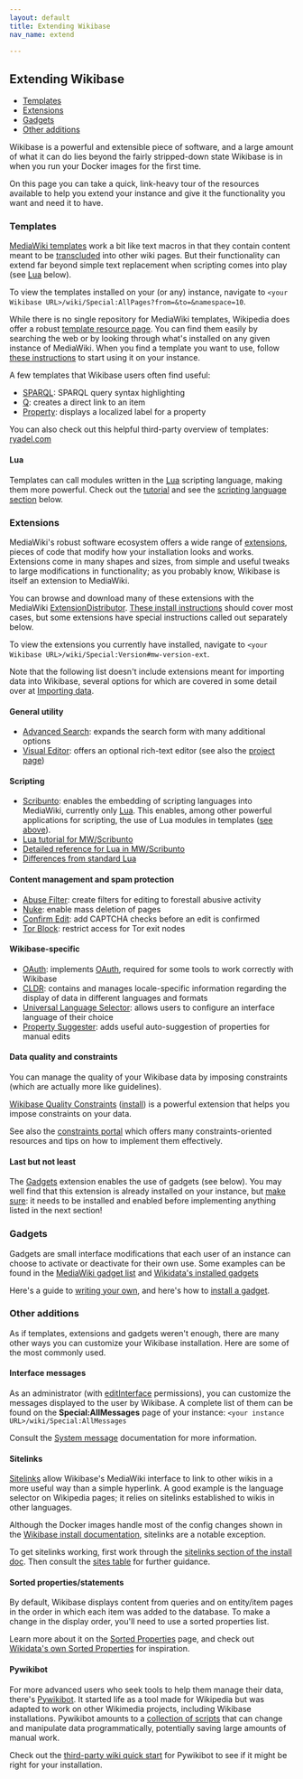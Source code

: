 ```yaml
---
layout: default
title: Extending Wikibase
nav_name: extend

---
```



## Extending Wikibase

* [Templates]({{site.url}}/extend#templates)
* [Extensions]({{site.url}}/extend#extensions)
* [Gadgets]({{site.url}}/extend#gadgets)
* [Other additions]({{site.url}}/extend#other-additions)

Wikibase is a powerful and extensible piece of software, and a large amount of what it can do lies beyond the fairly stripped-down state Wikibase is in when you run your Docker images for the first time. 

On this page you can take a quick, link-heavy tour of the resources available to help you extend your instance and give it the functionality you want and need it to have.

### Templates

[MediaWiki templates](https://www.mediawiki.org/wiki/Help:Templates) work a bit like text macros in that they contain content meant to be [transcluded](https://www.mediawiki.org/wiki/Transclusion) into other wiki pages. But their functionality can extend far beyond simple text replacement when scripting comes into play (see [Lua]({{site.url}}/extend#lua) below).

To view the templates installed on your (or any) instance, navigate to `<your Wikibase URL>/wiki/Special:AllPages?from=&to=&namespace=10`.

While there is no single repository for MediaWiki templates, Wikipedia does offer a robust [template resource page](https://en.wikipedia.org/wiki/Wikipedia:Template_index). You can find them easily by searching the web or by looking through what's installed on any given instance of MediaWiki. When you find a template you want to use, follow [these instructions](https://www.mediawiki.org/wiki/Help:Templates#Copying_from_one_wiki_to_another) to start using it on your instance.

A few templates that Wikibase users often find useful:

* [SPARQL](http://wikidata.org/wiki/Template:SPARQL): SPARQL query syntax highlighting
* [Q](https://www.wikidata.org/wiki/Template:Q): creates a direct link to an item
* [Property](https://www.wikidata.org/wiki/Template:Property): displays a localized label for a property

You can also check out this helpful third-party overview of templates: [ryadel.com](https://www.ryadel.com/en/how-to-add-wikipedia-mbox-templates-to-your-own-mediawiki/)

#### Lua 

Templates can call modules written in the [Lua](https://www.mediawiki.org/wiki/Extension:Wikibase_Client/Lua) scripting language, making them more powerful. Check out the [tutorial](https://www.mediawiki.org/wiki/Lua/Tutorial) and see the [scripting language section](#scripting) below.


### Extensions

MediaWiki's robust software ecosystem offers a wide range of [extensions](https://www.mediawiki.org/wiki/Manual:Extensions), pieces of code that modify how your installation looks and works. Extensions come in many shapes and sizes, from simple and useful tweaks to large modifications in functionality; as you probably know, Wikibase is itself an extension to MediaWiki. 

You can browse and download many of these extensions with the MediaWiki [ExtensionDistributor](https://www.mediawiki.org/wiki/Special:ExtensionDistributor). [These install instructions](https://www.mediawiki.org/wiki/Manual:Extensions#Installing_an_extension) should cover most cases, but some extensions have special instructions called out separately below.

To view the extensions you currently have installed, navigate to `<your Wikibase URL>/wiki/Special:Version#mw-version-ext`.

Note that the following list doesn't include extensions meant for importing data into Wikibase, several options for which are covered in some detail over at [Importing data]({{site.url}}/import).

#### General utility

* [Advanced Search](https://www.mediawiki.org/wiki/Extension:AdvancedSearch): expands the search form with many additional options
* [Visual Editor](https://www.mediawiki.org/wiki/Extension:VisualEditor): offers an optional rich-text editor (see also the [project page](https://www.mediawiki.org/wiki/VisualEditor))

#### Scripting

* [Scribunto](https://www.mediawiki.org/wiki/Extension:Scribunto): enables the embedding of scripting languages into MediaWiki, currently only [Lua](https://www.mediawiki.org/wiki/Lua_scripting). This enables, among other powerful applications for scripting, the use of Lua modules in templates ([see above](#lua)).
 * [Lua tutorial for MW/Scribunto](https://www.mediawiki.org/wiki/Extension:Scribunto/Lua_reference_manual)
 * [Detailed reference for Lua in MW/Scribunto](https://www.mediawiki.org/wiki/Extension:Wikibase_Client/Lua)
 * [Differences from standard Lua](https://www.mediawiki.org/wiki/Extension:Scribunto/Lua_reference_manual#Differences_from_standard_Lua)

#### Content management and spam protection

* [Abuse Filter](https://www.mediawiki.org/wiki/Extension:AbuseFilter): create filters for editing to forestall abusive activity
* [Nuke](https://www.mediawiki.org/wiki/Extension:Nuke): enable mass deletion of pages
* [Confirm Edit](https://www.mediawiki.org/wiki/Extension:ConfirmEdit): add CAPTCHA checks before an edit is confirmed
* [Tor Block](https://www.mediawiki.org/wiki/Extension:TorBlock): restrict access for Tor exit nodes

#### Wikibase-specific

* [OAuth](https://www.mediawiki.org/wiki/Extension:OAuth): implements [OAuth](https://oauth.net/), required for some tools to work correctly with Wikibase
* [CLDR](https://www.mediawiki.org/wiki/Extension:CLDR): contains and manages locale-specific information regarding the display of data in different languages and formats
* [Universal Language Selector](https://www.mediawiki.org/wiki/Extension:UniversalLanguageSelector): allows users to configure an interface language of their choice
* [Property Suggester](https://www.mediawiki.org/wiki/Extension:PropertySuggester): adds useful auto-suggestion of properties for manual edits

#### Data quality and constraints

You can manage the quality of your Wikibase data by imposing constraints (which are actually more like guidelines).

[Wikibase Quality Constraints](https://www.mediawiki.org/wiki/Extension:WikibaseQualityConstraints) ([install](https://github.com/wikimedia/mediawiki-extensions-WikibaseQualityConstraints)) is a powerful extension that helps you impose constraints on your data. 

See also the [constraints portal](https://www.wikidata.org/wiki/Help:Property_constraints_portal) which offers many constraints-oriented resources and tips on how to implement them effectively.

#### Last but not least

The [Gadgets](https://www.mediawiki.org/wiki/Extension:Gadgets) extension enables the use of gadgets (see below). You may well find that this extension is already installed on your instance, but [make sure](#extensions): it needs to be installed and enabled before implementing anything listed in the next section!

### Gadgets

Gadgets are small interface modifications that each user of an instance can choose to activate or deactivate for their own use. Some examples can be found in the [MediaWiki gadget list](https://www.mediawiki.org/wiki/Extension:Gadgets#List_of_gadget_scripts) and [Wikidata's installed gadgets](https://www.wikidata.org/wiki/Special:Gadgets)

Here's a guide to [writing your own](https://www.mediawiki.org/wiki/Gadget_kitchen), and here's how to [install a gadget](https://www.mediawiki.org/wiki/Extension:Gadgets#Installation).

### Other additions

As if templates, extensions and gadgets weren't enough, there are many other ways you can customize your Wikibase installation. Here are some of the most commonly used. 

#### Interface messages

As an administrator (with [editInterface](https://www.mediawiki.org/wiki/Editinterface) permissions), you can customize the messages displayed to the user by Wikibase. A complete list of them can be found on the **Special:AllMessages** page of your instance: `<your instance URL>/wiki/Special:AllMessages`

Consult the [System message](https://www.mediawiki.org/wiki/Help:System_message) documentation for more information.

#### Sitelinks

[Sitelinks](https://www.wikidata.org/wiki/Help:Sitelinks) allow Wikibase's MediaWiki interface to link to other wikis in a more useful way than a simple hyperlink. A good example is the language selector on Wikipedia pages; it relies on sitelinks established to wikis in other languages.

Although the Docker images handle most of the config changes shown in the [Wikibase install documentation](https://www.mediawiki.org/wiki/Wikibase/Installation), sitelinks are a notable exception. 

To get sitelinks working, first work through the [sitelinks section of the install doc](https://www.mediawiki.org/wiki/Wikibase/Installation#Enable_Sitelinks). Then consult the [sites table](https://www.mediawiki.org/wiki/Help:System_message) for further guidance.

#### Sorted properties/statements

By default, Wikibase displays content from queries and on entity/item pages in the order in which each item was added to the database. To make a change in the display order, you'll need to use a sorted properties list.

Learn more about it on the [Sorted Properties](https://www.mediawiki.org/wiki/Manual:Interface/Wikibase-SortedProperties) page, and check out [Wikidata's own Sorted Properties](https://www.wikidata.org/w/index.php?title=MediaWiki:Wikibase-SortedProperties) for inspiration.

#### Pywikibot

For more advanced users who seek tools to help them manage their data, there's [Pywikibot](https://www.mediawiki.org/wiki/Manual:Pywikibot). It started life as a tool made for Wikipedia but was adapted to work on other Wikimedia projects, including Wikibase installations. Pywikibot amounts to a [collection of scripts](https://www.mediawiki.org/wiki/Manual:Pywikibot/Scripts) that can change and manipulate data programmatically, potentially saving large amounts of manual work.

Check out the [third-party wiki quick start](https://www.mediawiki.org/wiki/Manual:Pywikibot/Third-party_Wiki_Quick_Start) for Pywikibot to see if it might be right for your installation.

